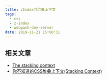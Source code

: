 ```yaml
---
title: zIndex与层叠上下文
tags:
  - css
  - z-index
  - webpack-dev-server
date: 2019-11-21 15:08:31
---
```


## 相关文章
- [The stacking context](https://developer.mozilla.org/en-US/docs/Web/CSS/CSS_Positioning/Understanding_z_index/The_stacking_context)
- [你不知道的CSS堆叠上下文(Stacking Context)](https://juejin.im/post/5b53e4f751882519f6476a44)
